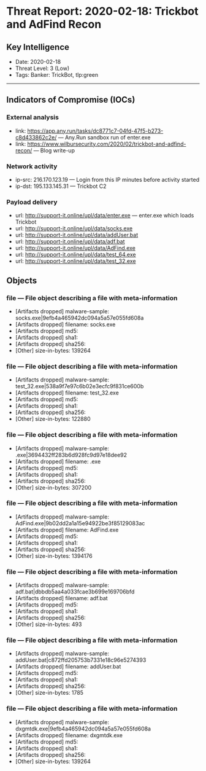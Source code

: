 # Threat Report: 2020-02-18: Trickbot and AdFind Recon


## Key Intelligence
* Date: 2020-02-18
* Threat Level: 3 (Low)
* Tags: Banker: TrickBot, tlp:green

---

## Indicators of Compromise (IOCs)
### External analysis
* link: https://app.any.run/tasks/dc8771c7-04fd-47f5-b273-c8d433862c2e/ — Any.Run sandbox run of enter.exe
* link: https://www.wilbursecurity.com/2020/02/trickbot-and-adfind-recon/ — Blog write-up

### Network activity
* ip-src: 216.170.123.19 — Login from this IP minutes before activity started
* ip-dst: 195.133.145.31 — Trickbot C2

### Payload delivery
* url: http://support-it.online/upl/data/enter.exe — enter.exe which loads Trickbot
* url: http://support-it.online/upl/data/socks.exe
* url: http://support-it.online/upl/data/addUser.bat
* url: http://support-it.online/upl/data/adf.bat
* url: http://support-it.online/upl/data/AdFind.exe
* url: http://support-it.online/upl/data/test_64.exe
* url: http://support-it.online/upl/data/test_32.exe

## Objects
### file — File object describing a file with meta-information
* [Artifacts dropped] malware-sample: socks.exe|9efb4a465942dc094a5a57e055fd608a
* [Artifacts dropped] filename: socks.exe
* [Artifacts dropped] md5: <md5>
* [Artifacts dropped] sha1: <sha1>
* [Artifacts dropped] sha256: <sha256>
* [Other] size-in-bytes: 139264

### file — File object describing a file with meta-information
* [Artifacts dropped] malware-sample: test_32.exe|538a9f7e97c6b02e3ecfc9f831ce600b
* [Artifacts dropped] filename: test_32.exe
* [Artifacts dropped] md5: <md5>
* [Artifacts dropped] sha1: <sha1>
* [Artifacts dropped] sha256: <sha256>
* [Other] size-in-bytes: 122880

### file — File object describing a file with meta-information
* [Artifacts dropped] malware-sample: .exe|3694432ff283b6d928fc9d97e18dee92
* [Artifacts dropped] filename: .exe
* [Artifacts dropped] md5: <md5>
* [Artifacts dropped] sha1: <sha1>
* [Artifacts dropped] sha256: <sha256>
* [Other] size-in-bytes: 307200

### file — File object describing a file with meta-information
* [Artifacts dropped] malware-sample: AdFind.exe|9b02dd2a1a15e94922be3f85129083ac
* [Artifacts dropped] filename: AdFind.exe
* [Artifacts dropped] md5: <md5>
* [Artifacts dropped] sha1: <sha1>
* [Artifacts dropped] sha256: <sha256>
* [Other] size-in-bytes: 1394176

### file — File object describing a file with meta-information
* [Artifacts dropped] malware-sample: adf.bat|dbbdb5aa4a033fcae3b699e169706bfd
* [Artifacts dropped] filename: adf.bat
* [Artifacts dropped] md5: <md5>
* [Artifacts dropped] sha1: <sha1>
* [Artifacts dropped] sha256: <sha256>
* [Other] size-in-bytes: 493

### file — File object describing a file with meta-information
* [Artifacts dropped] malware-sample: addUser.bat|c872ffd205753b7331e18c96e5274393
* [Artifacts dropped] filename: addUser.bat
* [Artifacts dropped] md5: <md5>
* [Artifacts dropped] sha1: <sha1>
* [Artifacts dropped] sha256: <sha256>
* [Other] size-in-bytes: 1785

### file — File object describing a file with meta-information
* [Artifacts dropped] malware-sample: dxgmtdk.exe|9efb4a465942dc094a5a57e055fd608a
* [Artifacts dropped] filename: dxgmtdk.exe
* [Artifacts dropped] md5: <md5>
* [Artifacts dropped] sha1: <sha1>
* [Artifacts dropped] sha256: <sha256>
* [Other] size-in-bytes: 139264
